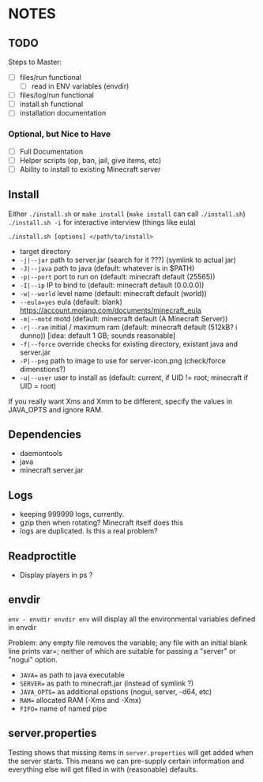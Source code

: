 NOTES
=====

TODO
----

Steps to Master:

* [ ] files/run functional
   * [ ] read in ENV variables (envdir)
* [ ] files/log/run functional
* [ ] install.sh functional
* [ ] installation documentation

### Optional, but Nice to Have

* [ ] Full Documentation
* [ ] Helper scripts (op, ban, jail, give items, etc)
* [ ] Ability to install to existing Minecraft server

Install
-------

Either `./install.sh` or `make install` (`make install` can call `./install.sh`)
`./install.sh -i` for interactive interview (things like eula)

`./install.sh [options] </path/to/install>`

* target directory
* `-j|--jar` path to server.jar (search for it ???) (symlink to actual jar)
* `-J|--java` path to java (default: whatever is in $PATH)
* `-p|--port` port to run on (default: minecraft default (25565))
* `-I|--ip` IP to bind to (default: minecraft default (0.0.0.0))
* `-w|--world` level name (default: minecraft default (world))
* `--eula=yes` eula (default: blank)
   https://account.mojang.com/documents/minecraft_eula
* `-m|--motd` motd (default: minecraft default (A Minecraft Server))
* `-r|--ram` initial / maximum ram (default: minecraft default (512kB? i
   dunno)) [idea: default 1 GB; sounds reasonable]
* `-f|--force` override checks for existing directory, existant java and server.jar
* `-P|--png` path to image to use for server-icon.png (check/force dimenstions?)
* `-u|--user` user to install as (default: current, if UID != root; minecraft
   if UID = root)


If you really want Xms and Xmm to be different, specify the values in JAVA_OPTS and
ignore RAM.

Dependencies
------------

* daemontools
* java
* minecraft server.jar

Logs
----

* keeping 999999 logs, currently.
* gzip then when rotating? Minecraft itself does this
* logs are duplicated. Is this a real problem?

Readproctitle
-------------

* Display players in ps ?

envdir
------

`env - envdir envdir env` will display all the environmental variables defined in envdir

Problem: any empty file removes the variable; any file with an initial blank
line prints var=; neither of which are suitable for passing a "server" or
"nogui" option.

* `JAVA=` as path to java executable
* `SERVER=` as path to minecraft.jar (instead of symlink ?)
* `JAVA_OPTS=` as additional opstions (nogui, server, -d64, etc)
* `RAM=` allocated RAM (-Xms and -Xmx)
* `FIFO=` name of named pipe

server.properties
-----------------

Testing shows that missing items in `server.properties` will get added when the
server starts. This means we can pre-supply certain information and everything
else will get filled in with (reasonable) defaults.
